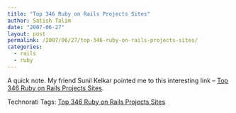 ```yaml
---
title: "Top 346 Ruby on Rails Projects Sites"
author: Satish Talim
date: "2007-06-27"
layout: post
permalink: /2007/06/27/top-346-ruby-on-rails-projects-sites/
categories:
  - rails
  - ruby
---
```

A quick note. My friend Sunil Kelkar pointed me to this interesting link
– [Top 346 Ruby on Rails Projects
Sites](http://webdeveloper.econsultant.com/ruby-rails-projects-sites/).

Technorati Tags: [Top 346 Ruby on Rails Projects
Sites](http://technorati.com/tag/Top+346+Ruby+on+Rails+Projects+Sites)

